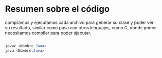 # Resumen sobre el código

compilamos y ejecutamos cada archivo para generar su clase y poder ver su resultado, similar como pasa con otros lenguajes, como C, donde primer necesitamos compilar para poder ejecutar.

```java

javac <Nombre.Java>
java <Nombre.Java>